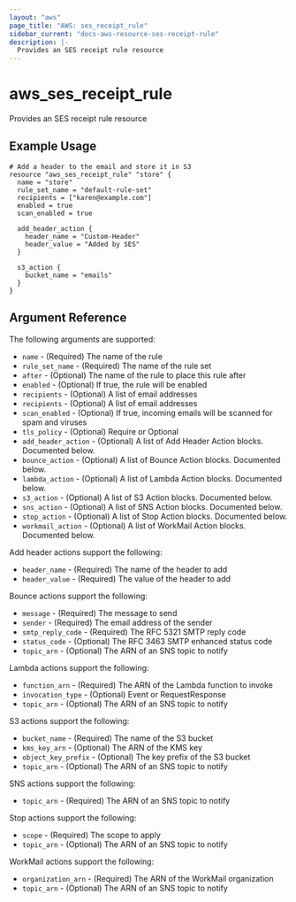 ```yaml
---
layout: "aws"
page_title: "AWS: ses_receipt_rule"
sidebar_current: "docs-aws-resource-ses-receipt-rule"
description: |-
  Provides an SES receipt rule resource
---
```


# aws\_ses\_receipt_rule

Provides an SES receipt rule resource

## Example Usage

```
# Add a header to the email and store it in S3
resource "aws_ses_receipt_rule" "store" {
  name = "store"
  rule_set_name = "default-rule-set"
  recipients = ["karen@example.com"]
  enabled = true
  scan_enabled = true

  add_header_action {
    header_name = "Custom-Header"
    header_value = "Added by SES"
  }

  s3_action {
    bucket_name = "emails"
  }
}
```

## Argument Reference

The following arguments are supported:

* `name` - (Required) The name of the rule
* `rule_set_name` - (Required) The name of the rule set
* `after` - (Optional) The name of the rule to place this rule after
* `enabled` - (Optional) If true, the rule will be enabled
* `recipients` - (Optional) A list of email addresses
* `recipients` - (Optional) A list of email addresses
* `scan_enabled` - (Optional) If true, incoming emails will be scanned for spam and viruses
* `tls_policy` - (Optional) Require or Optional
* `add_header_action` - (Optional) A list of Add Header Action blocks. Documented below.
* `bounce_action` - (Optional) A list of Bounce Action blocks. Documented below.
* `lambda_action` - (Optional) A list of Lambda Action blocks. Documented below.
* `s3_action` - (Optional) A list of S3 Action blocks. Documented below.
* `sns_action` - (Optional) A list of SNS Action blocks. Documented below.
* `stop_action` - (Optional) A list of Stop Action blocks. Documented below.
* `workmail_action` - (Optional) A list of WorkMail Action blocks. Documented below.

Add header actions support the following:

* `header_name` - (Required) The name of the header to add
* `header_value` - (Required) The value of the header to add

Bounce actions support the following:

* `message` - (Required) The message to send
* `sender` - (Required) The email address of the sender
* `smtp_reply_code` - (Required) The RFC 5321 SMTP reply code
* `status_code` - (Optional) The RFC 3463 SMTP enhanced status code
* `topic_arn` - (Optional) The ARN of an SNS topic to notify

Lambda actions support the following:

* `function_arn` - (Required) The ARN of the Lambda function to invoke
* `invocation_type` - (Optional) Event or RequestResponse
* `topic_arn` - (Optional) The ARN of an SNS topic to notify

S3 actions support the following:

* `bucket_name` - (Required) The name of the S3 bucket
* `kms_key_arn` - (Optional) The ARN of the KMS key
* `object_key_prefix` - (Optional) The key prefix of the S3 bucket
* `topic_arn` - (Optional) The ARN of an SNS topic to notify

SNS actions support the following:

* `topic_arn` - (Required) The ARN of an SNS topic to notify

Stop actions support the following:

* `scope` - (Required) The scope to apply
* `topic_arn` - (Optional) The ARN of an SNS topic to notify

WorkMail actions support the following:

* `organization_arn` - (Required) The ARN of the WorkMail organization
* `topic_arn` - (Optional) The ARN of an SNS topic to notify

